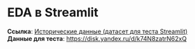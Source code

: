 # EDA в Streamlit
**Ссылка**: [Исторические данные (датасет для теста Streamlit)](https://drive.google.com/file/d/18G5kaS8QB4aNjPZ0u7zCATUsf5Ug5hy-/view)  
**Данные для теста**: https://disk.yandex.ru/d/k74N8zatrN62xQ

